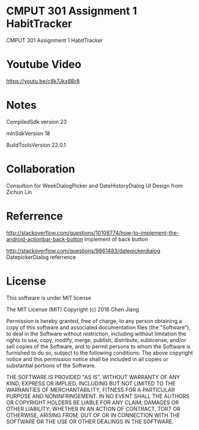 # CMPUT 301 Assignment 1 HabitTracker
CMPUT 301 Assignment 1 HabitTracker

# Youtube Video
https://youtu.be/c8k7Jkx8Br8

# Notes
CompiledSdk version 23

minSdkVersion 18

BuildToolsVersion 22.0.1

# Collaboration
Consultion for WeekDialogPicker and DateHistoryDialog UI Design from Zichun Lin

# Referrence
http://stackoverflow.com/questions/10108774/how-to-implement-the-android-actionbar-back-button Implement of back button

http://stackoverflow.com/questions/9861483/datepickerdialog DatepickerDialog referrence

# License
This software is under MIT license

The MIT License (MIT) 
Copyright (c) 2016 Chen Jiang

Permission is hereby granted, free of charge, to any person obtaining a copy of this software and associated documentation files (the "Software"), to deal in the Software without restriction, including without limitation the rights to use, copy, modify, merge, publish, distribute, sublicense, and/or sell copies of the Software, and to permit persons to whom the Software is furnished to do so, subject to the following conditions:
The above copyright notice and this permission notice shall be included in all copies or substantial portions of the Software.

THE SOFTWARE IS PROVIDED "AS IS", WITHOUT WARRANTY OF ANY KIND, EXPRESS OR IMPLIED, INCLUDING BUT NOT LIMITED TO THE WARRANTIES OF MERCHANTABILITY, FITNESS FOR A PARTICULAR PURPOSE AND NONINFRINGEMENT. IN NO EVENT SHALL THE AUTHORS OR COPYRIGHT HOLDERS BE LIABLE FOR ANY CLAIM, DAMAGES OR OTHER LIABILITY, WHETHER IN AN ACTION OF CONTRACT, TORT OR OTHERWISE, ARISING FROM, OUT OF OR IN CONNECTION WITH THE SOFTWARE OR THE USE OR OTHER DEALINGS IN THE SOFTWARE.
